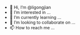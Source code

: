 - 👋 Hi, I’m @ligongjian
- 👀 I’m interested in ...
- 🌱 I’m currently learning ...
- 💞️ I’m looking to collaborate on ...
- 📫 How to reach me ...

<!---
ligongjian/ligongjian is a ✨ special ✨ repository because its `README.md` (this file) appears on your GitHub profile.
You can click the Preview link to take a look at your changes.
--->
